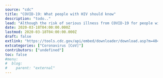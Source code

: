 ```yaml
---
source: "cdc"
title: "COVID-19: What people with HIV should know"
description: "todo.."
lead: "Although the risk of serious illness from COVID-19 for people with HIV is not known, people with HIV may have concerns and questions related to their risk."
date: 2020-03-18T04:00:00.000Z
lastmod: 2020-03-18T04:00:00.000Z
draft: false
extlink: "https://tools.cdc.gov/api/embed/downloader/download.asp?m=404952&c=407580"
extcategories: ["Coronavirus [CoV]"]
contributors: ["undefined"]
toc: false
#menu:
#  blog:
#    parent: "external"
---
```

